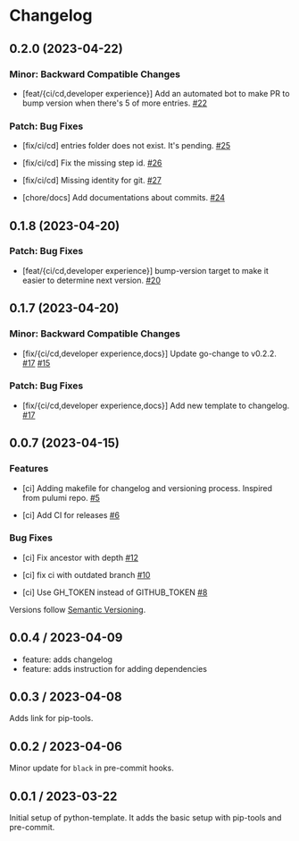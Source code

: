 # Changelog

## 0.2.0 (2023-04-22)


### Minor: Backward Compatible Changes

- [feat/{ci/cd,developer experience}] Add an automated bot to make PR to bump version when there's 5 of more entries.
  [#22](https://github.com/pulumi/pulumi/pull/22)


### Patch: Bug Fixes

- [fix/ci/cd] entries folder does not exist. It's pending.
  [#25](https://github.com/pulumi/pulumi/pull/25)

- [fix/ci/cd] Fix the missing step id.
  [#26](https://github.com/pulumi/pulumi/pull/26)

- [fix/ci/cd] Missing identity for git.
  [#27](https://github.com/pulumi/pulumi/pull/27)

- [chore/docs] Add documentations about commits.
  [#24](https://github.com/pulumi/pulumi/pull/24)

## 0.1.8 (2023-04-20)


### Patch: Bug Fixes

- [feat/{ci/cd,developer experience}] bump-version target to make it easier to determine next version.
  [#20](https://github.com/pulumi/pulumi/pull/20)

## 0.1.7 (2023-04-20)


### Minor: Backward Compatible Changes

- [fix/{ci/cd,developer experience,docs}] Update go-change to v0.2.2.
  [#17](https://github.com/pulumi/pulumi/pull/17)
  [#15](https://github.com/pulumi/pulumi/pull/15)


### Patch: Bug Fixes

- [fix/{ci/cd,developer experience,docs}] Add new template to changelog.
  [#17](https://github.com/pulumi/pulumi/pull/17)

## 0.0.7 (2023-04-15)

### Features

- [ci] Adding makefile for changelog and versioning process. Inspired from pulumi repo.
  [#5](https://github.com/karmingc/python-template/pull/5)

- [ci] Add CI for releases
  [#6](https://github.com/karmingc/python-template/pull/6)

### Bug Fixes

- [ci] Fix ancestor with depth
  [#12](https://github.com/karmingc/python-template/pull/12)

- [ci] fix ci with outdated branch
  [#10](https://github.com/karmingc/python-template/pull/10)

- [ci] Use GH_TOKEN instead of GITHUB_TOKEN
  [#8](https://github.com/karmingc/python-template/pull/8)

Versions follow [Semantic Versioning](https://semver.org/).

## 0.0.4 / 2023-04-09

- feature: adds changelog
- feature: adds instruction for adding dependencies

## 0.0.3 / 2023-04-08

Adds link for pip-tools.

## 0.0.2 / 2023-04-06

Minor update for `black` in pre-commit hooks.

## 0.0.1 / 2023-03-22

Initial setup of python-template. It adds the basic setup with pip-tools and pre-commit.
